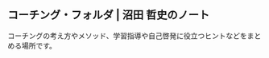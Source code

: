 <link href="https://satoshi-numata.github.io/notes/custom.css" rel="stylesheet">
<link href="https://use.fontawesome.com/releases/v6.7.2/css/all.css" rel="stylesheet">

## コーチング・フォルダ | 沼田 哲史のノート

コーチングの考え方やメソッド、学習指導や自己啓発に役立つヒントなどをまとめる場所です。
